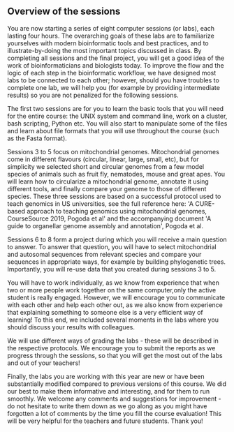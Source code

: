 ## Overview of the sessions

You are now starting a series of eight computer sessions (or labs), each lasting four hours. The overarching goals of these labs are to familiarize yourselves with modern bioinformatic tools and best practices, and to illustrate-by-doing the most important topics discussed in class. By completing all sessions and the final project, you will get a good idea of the work of bioinformaticians and biologists today. To improve the flow and the logic of each step in the bioinformatic workflow, we have designed most labs to be connected to each other; however, should you have troubles to complete one lab, we will help you (for example by providing intermediate results) so you are not penalized for the following sessions.

The first two sessions are for you to learn the basic tools that you will need for the entire course: the UNIX system and command line, work on a cluster, bash scripting, Python etc. You will also start to manipulate some of the files and learn about file formats that you will use throughout the course (such as the Fasta format).

Sessions 3 to 5 focus on mitochondrial genomes. Mitochondrial genomes come in different flavours (circular, linear, large, small, etc), but for simplicity we selected short and circular genomes from a few model species of animals such as fruit fly, nematodes, mouse and great apes. You will learn how to circularize a mitochondrial genome, annotate it using different tools, and finally compare your genome to those of different species. These three sessions are based on a successful protocol used to teach genomics in US universities, see the full reference here: 'A CURE-based approach to teaching genomics using mitochondrial genomes, CourseSource 2019, Pogoda et al' and the accompanying document 'A guide to organellar genome assembly and annotation', Pogoda et al.

Sessions 6 to 8 form a project during which you will receive a main question to answer. To answer that question, you will have to select mitochondrial and autosomal sequences from relevant species and compare your sequences in appropriate ways, for example by building phylogenetic trees. Importantly, you will re-use data that you created during sessions 3 to 5.

You will have to work individually, as we know from experience that when two or more people work together on the same computer,only the active student is really engaged. However, we will encourage you to communicate with each other and help each other out, as we also know from experience that explaining something to someone else is a very efficient way of learning! To this end, we included several moments in the labs where you should discuss your results with colleagues.

We will use different ways of grading the labs - these will be described in the respective protocols. We encourage you to submit the reports as we progress through the sessions, so that you will get the most out of the labs and out of your teachers!
<!-- If we include a 'bioinformatic good practices check-list' it should be mentioned here.) -->

Finally, the labs you are working with this year are new or have been substantially modified compared to previous versions of this course. We did our best to make them informative and interesting, and for them to run smoothly. We welcome any comments and suggestions for improvement - do not hesitate to write them down as we go along as you might have forgotten a lot of comments by the time you fill the course evaluation! This will be very helpful for the teachers and future students. Thank you!


<!-- I think we should keep the same structure for all the labs, with for example: goal of the particular lab + how it fits with the other labs; background information if necessary; input (what they receive); outputs (what they create - which can also be input for other steps obviously); tools they will use; steps; format of report; something else? further reading? link to specific notions in the course? (both bioinformatics and genomics parts) In one of the later labs, we could even have them fill some of the steps e.g. output and tools as a task. -->

